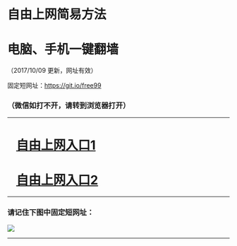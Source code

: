 ﻿# 自由上网简易方法

# 电脑、手机一键翻墙

（2017/10/09 更新，网址有效）

固定短网址：https://git.io/free99

### （微信如打不开，请转到浏览器打开）


***





# &nbsp;&nbsp; <a href="http://ft2768011761.fwq-tz-1001.info/fwqtz01.html?t=100900120967 " target="_blank">自由上网入口1</a>
# &nbsp;&nbsp; <a href="http://ft180635798.fwq-tz-1002.info/fwqtz02.html?t=10090019304 " target="_blank">自由上网入口2</a>
***

### 请记住下图中固定短网址：

<img src="https://s3-us-west-2.amazonaws.com/fwq-1001/yjfq-20170905okok.png" /> 


***


